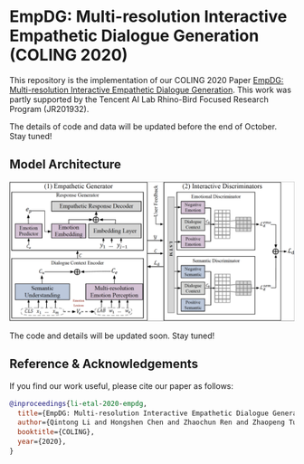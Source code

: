 # EmpDG: Multi-resolution Interactive Empathetic Dialogue Generation (COLING 2020)

This repository is the implementation of our COLING 2020 Paper [EmpDG: Multi-resolution Interactive Empathetic Dialogue Generation](https://github.com/qtli/EmpDG).
This work was partly supported by the Tencent AI Lab Rhino-Bird Focused Research Program (JR201932).

The details of code and data will be updated before the end of October. Stay tuned!

## Model Architecture

![Image of EmpDG](fig/empdg.jpg)



The code and details will be updated soon. Stay tuned!



## Reference & Acknowledgements


If you find our work useful, please cite our paper as follows:

```bibtex
@inproceedings{li-etal-2020-empdg,
  title={EmpDG: Multi-resolution Interactive Empathetic Dialogue Generation},
  author={Qintong Li and Hongshen Chen and Zhaochun Ren and Zhaopeng Tu and Zhumin Chen},
  booktitle={COLING},
  year={2020},
}
```








